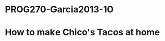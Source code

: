 PROG270-Garcia2013-10
=====================

How to make Chico's Tacos at home
=================================
